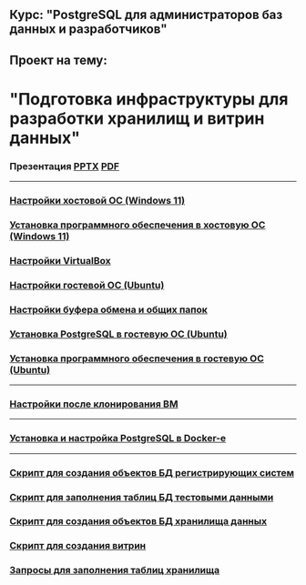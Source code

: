 ## Курс: "PostgreSQL для администраторов баз данных и разработчиков" ##  
## Проект на тему: ##  
# "Подготовка инфраструктуры для разработки хранилищ и витрин данных" #

### Презентация [PPTX](DataMartInfrastructure.pptx) [PDF](DataMartInfrastructure.pdf) ###

----------------------------

### [Настройки хостовой ОС (Windows 11)](HostOSSettings.md) ###

### [Установка программного обеспечения в хостовую ОС (Windows 11)](WindowsSoftware.md) ###

### [Настройки VirtualBox](VirtualBoxSettings.md) ###

### [Настройки гостевой ОС (Ubuntu)](UbuntuSettings.md) ###

### [Настройки буфера обмена и общих папок](ClipboardSharedFolder.md) ###

### [Установка PostgreSQL в гостевую ОС (Ubuntu)](PostgresInstall.md) ### 

### [Установка программного обеспечения в гостевую ОС (Ubuntu)](UbuntuSoftware.md) ###

----------------------------

### [Настройки после клонирования ВМ](CloneSettings.md) ###

----------------------------

### [Установка и настройка PostgreSQL в Docker-е](DockerSettings.md) ###

----------------------------

### [Скрипт для создания объектов БД регистрирующих систем](ScriptTabs.md) ###

### [Скрипт для заполнения таблиц БД тестовыми данными](ScriptData.md) ###

### [Скрипт для создания объектов БД хранилища данных](ScriptDWH.md) ###

### [Скрипт для создания витрин](ScriptDM.md) ###

### [Запросы для заполнения таблиц хранилища](DWHSelects.md) ###

